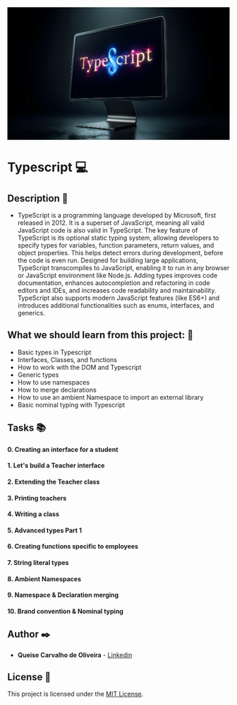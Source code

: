 <img src="https://github.com/Qcarvalhooliveira/holbertonschool-web_react/blob/master/TypeScript/image/TypeScript.png" width="1000" height="300">

# **Typescript** :computer:

## **Description** :speech_balloon:

* TypeScript is a programming language developed by Microsoft, first released in 2012. It is a superset of JavaScript, meaning all valid JavaScript code is also valid in TypeScript. The key feature of TypeScript is its optional static typing system, allowing developers to specify types for variables, function parameters, return values, and object properties. This helps detect errors during development, before the code is even run. Designed for building large applications, TypeScript transcompiles to JavaScript, enabling it to run in any browser or JavaScript environment like Node.js. Adding types improves code documentation, enhances autocompletion and refactoring in code editors and IDEs, and increases code readability and maintainability. TypeScript also supports modern JavaScript features (like ES6+) and introduces additional functionalities such as enums, interfaces, and generics.

## **What we should learn from this project:** :bookmark_tabs:

* Basic types in Typescript
* Interfaces, Classes, and functions
* How to work with the DOM and Typescript
* Generic types
* How to use namespaces
* How to merge declarations
* How to use an ambient Namespace to import an external library
* Basic nominal typing with Typescript

## **Tasks** :books:

#### **0. Creating an interface for a student**

#### **1. Let's build a Teacher interface**

#### **2. Extending the Teacher class**

#### **3. Printing teachers**

#### **4. Writing a class**

#### **5. Advanced types Part 1**

#### **6. Creating functions specific to employees**

#### **7. String literal types**

#### **8. Ambient Namespaces**

#### **9. Namespace & Declaration merging**

#### **10. Brand convention & Nominal typing**

## **Author** :black_nib:

* **Queise Carvalho de Oliveira** - [Linkedin](https://www.linkedin.com/in/queise-carvalho-de-oliveira-50359749/)


## License :page_with_curl:
This project is licensed under the [MIT License](https://opensource.org/license/mit/).

